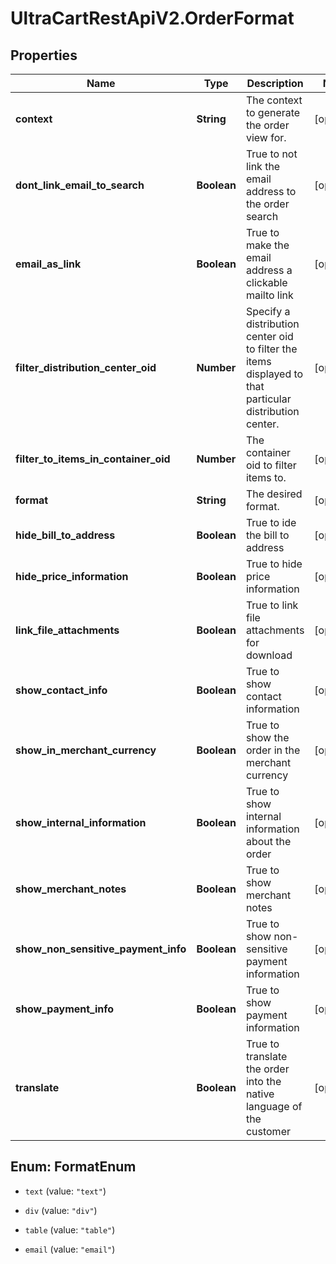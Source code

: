 # UltraCartRestApiV2.OrderFormat

## Properties

Name | Type | Description | Notes
------------ | ------------- | ------------- | -------------
**context** | **String** | The context to generate the order view for. | [optional] 
**dont_link_email_to_search** | **Boolean** | True to not link the email address to the order search | [optional] 
**email_as_link** | **Boolean** | True to make the email address a clickable mailto link | [optional] 
**filter_distribution_center_oid** | **Number** | Specify a distribution center oid to filter the items displayed to that particular distribution center. | [optional] 
**filter_to_items_in_container_oid** | **Number** | The container oid to filter items to. | [optional] 
**format** | **String** | The desired format. | [optional] 
**hide_bill_to_address** | **Boolean** | True to ide the bill to address | [optional] 
**hide_price_information** | **Boolean** | True to hide price information | [optional] 
**link_file_attachments** | **Boolean** | True to link file attachments for download | [optional] 
**show_contact_info** | **Boolean** | True to show contact information | [optional] 
**show_in_merchant_currency** | **Boolean** | True to show the order in the merchant currency | [optional] 
**show_internal_information** | **Boolean** | True to show internal information about the order | [optional] 
**show_merchant_notes** | **Boolean** | True to show merchant notes | [optional] 
**show_non_sensitive_payment_info** | **Boolean** | True to show non-sensitive payment information | [optional] 
**show_payment_info** | **Boolean** | True to show payment information | [optional] 
**translate** | **Boolean** | True to translate the order into the native language of the customer | [optional] 



## Enum: FormatEnum


* `text` (value: `"text"`)

* `div` (value: `"div"`)

* `table` (value: `"table"`)

* `email` (value: `"email"`)




